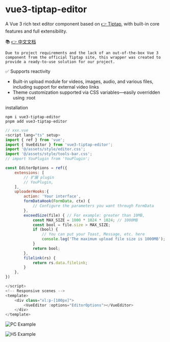 # vue3-tiptap-editor
A Vue 3 rich text editor component based on [👉 Tiptap](https://tiptap.dev/docs/resources/whats-new), with built-in core features and full extensibility.

📚 [👉 中文文档](/README.md)

```text
Due to project requirements and the lack of an out-of-the-box Vue 3 component from the official Tiptap site, this wrapper was created to provide a ready-to-use solution for our project.
```


✅ Supports reactivity
+ Built-in upload module for videos, images, audio, and various files, including support for external video links
+ Theme customization supported via CSS variables—easily overridden using :root

installation
```text
npm i vue3-tiptap-editor
pnpm add vue3-tiptap-editor
```

```js
// xxx.vue
<script lang="ts" setup>
import { ref } from 'vue';
import { VueEditor } from 'vue3-tiptap-editor';
import '@/assets/style/editor.css';
import '@/assets/style/tools-bar.css';
// import YouPlugin from 'YouPlugin';

const EditorOptions = ref({
    extensions: [
        // 扩展 plugin
        // YouPlugin,
    ],
    uploaderHooks:{
        action: 'Your interface',
        formDataHook(FormData, ctx) {
            // Configure the parameters you want through FormData
        },
        exceedSize(file) { // For example: greater than 10MB,
            const MAX_SIZE = 1000 * 1024 * 1024; // 1000MB
            const bool = file.size > MAX_SIZE;
            if (bool) {
                // You can put your Toast, Message, etc. here
                console.log('The maximum upload file size is 1000MB');
            }
            return bool;
        },
        filelink(rs) {
            return rs.data.filelink;
        }
    },
})

</script>
<!-- Responsive scenes -->
<template>
    <div class="xl:p-[100px]">
        <VueEditor :options="EditorOptions"></VueEditor>
    </div>
</template>
```

![PC Example](./src/assets/images/pc.gif)


![H5 Example](./src/assets/images/h5.gif)


